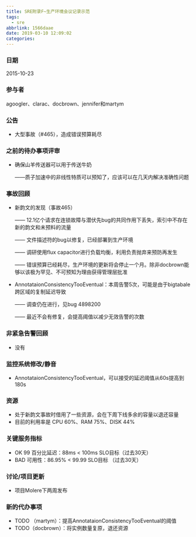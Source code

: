 ```yaml
---
title: SRE附录F~生产环境会议记录示范
tags:
  - sre
abbrlink: 1566daae
date: 2019-03-10 12:09:02
categories:
---
```

### 日期
2015-10-23

### 参与者
agoogler、clarac、docbrown、jennifer和martym

### 公告
+ 大型事故（#465），造成错误预算耗尽

### 之前的待办事项评审
+ 确保山羊传送器可以用于传送牛奶

  ——质子加速中的非线性特质可以预知了，应该可以在几天内解决准确性问题

### 事故回顾
+ 新韵文的发现（事故465）

  —— 12.1亿个请求在连锁故障与潜伏先bug的共同作用下丢失，索引中不存在新的韵文和未预料的流量

  —— 文件描述符的bug以修复，已经部署到生产环境

  —— 调研使用flux
capacitor进行负载均衡，利用负责抛弃来预防再发生

  —— 错误预算已经耗尽，生产环境的更新将会停止一个月。除非docbrown能够以该极为罕见、不可预知为理由获得管理层批准

+ AnnotataionConsistencyTooEventual：本周告警5次，可能是由于bigtabale跨区域的复制延迟导致

  —— 调查仍在进行，见bug 4898200

  —— 最近不会有修复，会提高阈值以减少无效告警的次数

### 非紧急告警回顾
+ 没有

### 监控系统修改/静音
+ AnnotataionConsistencyTooEventual，可以接受的延迟阈值从60s提高到180s

### 资源
+ 处于新韵文事故时借用了一些资源，会在下周下线多余的容量以退还容量
+ 目前的利用率是 CPU 60%、RAM 75%、DISK 44%

### 关键服务指标
+ OK 99 百分比延迟：88ms < 100ms SLO目标（过去30天）
+ BAD 可用性：86.95% < 99.99 SLO目标 （过去30天）

### 讨论/项目更新
+ 项目Molere下两周发布

### 新的代办事项
+ TODO （martym）：提高AnnotataionConsistencyTooEventual的阈值
+ TODO（docbrown）：将实例数量复原，退还资源

